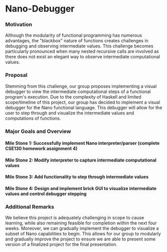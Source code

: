 # Nano-Debugger

### Motivation

Although the modularity of functional programming has numerous advantages, the "blackbox" nature of functions creates challenges in debugging and observing intermediate values. This challenge becomes particularly pronounced when many nested recursive calls are involved as there does not exist an elegant way to observe intermediate computational values.

### Proposal

Stemming from this challenge, our group proposes implementing a visual debugger to view the intermediate computational steps of a functional program's execution. Due to the complexity of Haskell and limited scope/timeline of this project, our group has decided to implement a visual debugger for the Nano functional language. This debugger will allow for the user to step through and visualize the intermediate values and computations of functions. 

### Major Goals and Overview

#### Mile Stone 1: Successfully implement Nano interpreter/parser (complete CSE130 homework assignment 4)
#### Mile Stone 2: Modify interpreter to capture intermediate computational values
#### Mile Stone 3: Add functionality to step through intermediate values
#### Mile Stone 4: Design and implement brick GUI to visualize intermediate values and control debugger stepping

### Additional Remarks

We believe this project is  adequately challenging in scope to cause learning, while also remaining feasible for completion within the next four weeks. Moreover, we can gradually implement the debugger to visualize a subset of Nano capabilities to begin. This allows for our group to modularly and gradually improve the project to ensure we are able to present some version of a finalized project for the final presentation. 
